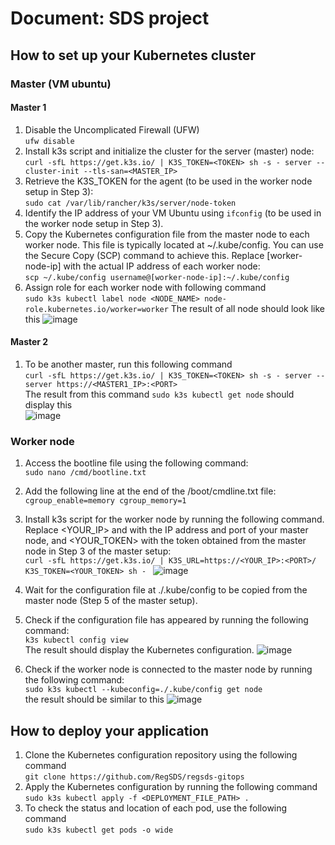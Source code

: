 # Document: SDS project
## How to set up your Kubernetes cluster
### Master (VM ubuntu)
#### Master 1
1. Disable the Uncomplicated Firewall (UFW)  
	``ufw disable``
2. Install k3s script and initialize the cluster for the server (master) node:  
  ``curl -sfL https://get.k3s.io/ | K3S_TOKEN=<TOKEN> sh -s - server --cluster-init --tls-san=<MASTER_IP> ``
3. Retrieve the K3S_TOKEN for the agent (to be used in the worker node setup in Step 3):  
``sudo cat /var/lib/rancher/k3s/server/node-token``
4. Identify the IP address of your VM Ubuntu using ``ifconfig`` (to be used in the worker node setup in Step 3).
5. Copy the Kubernetes configuration file from the master node to each worker node. This file is typically located at ~/.kube/config. You can use the Secure Copy (SCP) command to achieve this. Replace [worker-node-ip] with the actual IP address of each worker node:  
``scp ~/.kube/config username@[worker-node-ip]:~/.kube/config``
6. Assign role for each worker node with following command  
``sudo k3s kubectl label node <NODE_NAME> node-role.kubernetes.io/worker=worker``
The result of all node should look like this
![image](https://github.com/RegSDS/regsds-gitops/assets/77723734/27e554ee-b2bc-469b-8ced-70a2397ae02b)

#### Master 2 
1. To be another master, run this following command  
``curl -sfL https://get.k3s.io/ | K3S_TOKEN=<TOKEN> sh -s - server --server https://<MASTER1_IP>:<PORT>``  
The result from this command ``sudo k3s kubectl get node``  should display this  
![image](https://github.com/RegSDS/regsds-gitops/assets/77723734/6e01ee98-261f-43c3-856e-41408f8a7ffb)


### Worker node
1. Access the bootline file using the following command:  
``sudo nano /cmd/bootline.txt``
2. Add the following line at the end of the /boot/cmdline.txt file:  
``cgroup_enable=memory cgroup_memory=1``   
3. Install k3s script for the worker node by running the following command. Replace <YOUR_IP> and <PORT> with the IP address and port of your master node, and <YOUR_TOKEN> with the token obtained from the master node in Step 3 of the master setup:  
``curl -sfL https://get.k3s.io/ | K3S_URL=https://<YOUR_IP>:<PORT>/ K3S_TOKEN=<YOUR_TOKEN> sh - ``
![image](https://github.com/RegSDS/regsds-gitops/assets/88878365/93d7e617-255a-4c69-9692-97f11c5c356a)

4. Wait for the configuration file at ./.kube/config to be copied from the master node (Step 5 of the master setup).  
5. Check if the configuration file has appeared by running the following command:  
``k3s kubectl config view``  
The result should display the Kubernetes configuration.
![image](https://github.com/RegSDS/regsds-gitops/assets/88878365/9b110ae6-964e-45c8-b698-5770db0e70fb)

6. Check if the worker node is connected to the master node by running the following command:  
``sudo k3s kubectl --kubeconfig=./.kube/config get node``  
the result should be similar to this
![image](https://github.com/RegSDS/regsds-gitops/assets/77723734/38a9736c-dcb9-4d94-b97a-42df7c31635f)


## How to deploy your application
1. Clone the Kubernetes configuration repository using the following command  
`git clone https://github.com/RegSDS/regsds-gitops`
2. Apply the Kubernetes configuration by running the following command  
`sudo k3s kubectl apply -f <DEPLOYMENT_FILE_PATH> .`
3. To check the status and location of each pod, use the following command  
`sudo k3s kubectl get pods -o wide`

